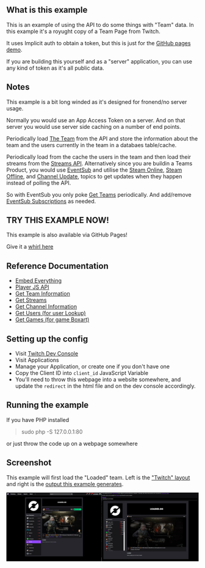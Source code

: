 ## What is this example

This is an example of using the API to do some things with "Team" data. In this example it's a royught copy of a Team Page from Twitch.

It uses Implicit auth to obtain a token, but this is just for the [GitHub pages demo](https://barrycarlyon.github.io/twitch_misc/examples/vod_player/).

If you are building this yourself and as a "server" application, you can use any kind of token as it's all public data.

## Notes

This example is a bit long winded as it's designed for fronend/no server usage.

Normally you would use an App Access Token on a server.
And on that server you would use server side caching on a number of end points.

Periodically load [The Team](https://dev.twitch.tv/docs/api/reference#get-teams) from the API and store the information about the team and the users currently in the team in a databaes table/cache.

Periodically load from the cache the users in the team and then load their streams from the [Streams API](https://dev.twitch.tv/docs/api/reference#get-streams). Alternatively since you are buildin a Teams Product, you would use [EventSub](https://dev.twitch.tv/docs/eventsub) and utilise the [Steam Online](https://dev.twitch.tv/docs/eventsub/eventsub-subscription-types#streamonline), [Steam Offline](https://dev.twitch.tv/docs/eventsub/eventsub-subscription-types#streamoffline), and [Channel Update](https://dev.twitch.tv/docs/eventsub/eventsub-subscription-types#channelupdate), topics to get updates when they happen instead of polling the API.

So with EventSub you only poke [Get Teams](https://dev.twitch.tv/docs/api/reference#get-teams) periodically. And add/remove [EventSub Subscriptions](https://dev.twitch.tv/docs/api/reference#create-eventsub-subscription) as needed.

## TRY THIS EXAMPLE NOW!

This example is also available via GitHub Pages!

Give it a [whirl here](https://barrycarlyon.github.io/twitch_misc/examples/team/)

## Reference Documentation

- [Embed Everything](https://dev.twitch.tv/docs/embed/everything)
- [Player JS API](https://dev.twitch.tv/docs/embed/video-and-clips#interactive-frames-for-live-streams-and-vods)
- [Get Team Information](https://dev.twitch.tv/docs/api/reference#get-teams)
- [Get Streams](https://dev.twitch.tv/docs/api/reference#get-streams)
- [Get Channel Information](https://dev.twitch.tv/docs/api/reference#get-channel-information)
- [Get Users (for user Lookup)](https://dev.twitch.tv/docs/api/reference#get-users)
- [Get Games (for game Boxart)](https://dev.twitch.tv/docs/api/reference#get-games)

## Setting up the config

- Visit [Twitch Dev Console](https://dev.twitch.tv/console/)
- Visit Applications
- Manage your Application, or create one if you don't have one
- Copy the Client ID into `client_id` JavaScript Variable
- You'll need to throw this webpage into a website somewhere, and update the `redirect` in the html file and on the dev console accordingly.

## Running the example

If you have PHP installed

> sudo php -S 127.0.0.1:80

or just throw the code up on a webpage somewhere

## Screenshot

This example will first load the "Loaded" team. Left is the ["Twitch" layout](https://www.twitch.tv/team/loadedllc) and right is the [output this example generates](https://barrycarlyon.github.io/twitch_misc/examples/team/).

![Example](example.png)
